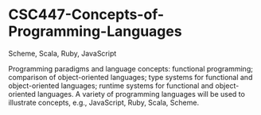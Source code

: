 # CSC447-Concepts-of-Programming-Languages
Scheme, Scala, Ruby, JavaScript

Programming paradigms and language concepts: functional programming; comparison of object-oriented languages; type systems for functional and object-oriented languages; runtime systems for functional and object-oriented languages. A variety of programming languages will be used to illustrate concepts, e.g., JavaScript, Ruby, Scala, Scheme.
